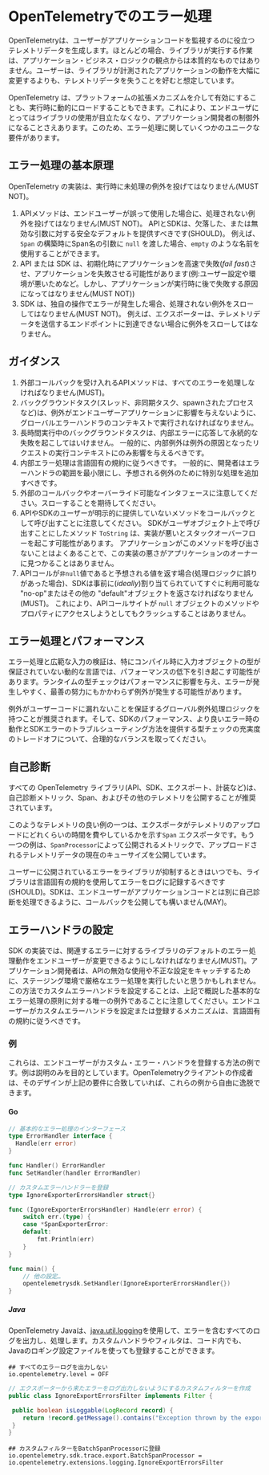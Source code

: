 <!--
# Error handling in OpenTelemetry
-->

# OpenTelemetryでのエラー処理

<!--
OpenTelemetry generates telemetry data to help users monitor application code.
In most cases, the work that the library performs is not essential from the perspective of application business logic.
We assume that users would prefer to lose telemetry data rather than have the library significantly change the behavior of the instrumented application.
-->

OpenTelemetryは、ユーザーがアプリケーションコードを監視するのに役立つテレメトリデータを生成します。ほとんどの場合、ライブラリが実行する作業は、アプリケーション・ビジネス・ロジックの観点からは本質的なものではありません。ユーザーは、ライブラリが計測されたアプリケーションの動作を大幅に変更するよりも、テレメトリデータを失うことを好むと想定しています。

<!--
OpenTelemetry may be enabled via platform extensibility mechanisms, or dynamically loaded at runtime.
This makes the use of the library non-obvious for end users, and may even be outside of the application developer's control.
This makes for some unique requirements with respect to error handling.
-->

OpenTelemetry は、プラットフォームの拡張メカニズムを介して有効にすることも、実行時に動的にロードすることもできます。これにより、エンドユーザにとってはライブラリの使用が目立たなくなり、アプリケーション開発者の制御外になることさえあります。このため、エラー処理に関していくつかのユニークな要件があります。

<!--
## Basic error handling principles
-->

## エラー処理の基本原理

<!--
OpenTelemetry implementations MUST NOT throw unhandled exceptions at run time.
-->

OpenTelemetry の実装は、実行時に未処理の例外を投げてはなりません(MUST NOT)。

<!--
1. API methods MUST NOT throw unhandled exceptions when used incorrectly by end users.
   The API and SDK SHOULD provide safe defaults for missing or invalid arguments.
   For instance, a name like `empty` may be used if the user passes in `null` as the span name argument during `Span` construction.
2. The API or SDK may _fail fast_ and cause the application to fail on initialization, e.g. because of a bad user config or environment, but MUST NOT cause the application to fail later at run time, e.g. due to dynamic config settings received from the Collector.
3. The SDK MUST NOT throw unhandled exceptions for errors in their own operations.
   For example, an exporter should not throw an exception when it cannot reach the endpoint to which it sends telemetry data.
-->

1. APIメソッドは、エンドユーザーが誤って使用した場合に、処理されない例外を投げてはなりません(MUST NOT)。
   APIとSDKは、欠落した、または無効な引数に対する安全なデフォルトを提供すべきです(SHOULD)。
   例えば、`Span` の構築時にSpan名の引数に `null` を渡した場合、`empty` のような名前を使用することができます。
2. API または SDK は、初期化時にアプリケーションを高速で失敗(_fail fast_)させ、アプリケーションを失敗させる可能性があります(例:ユーザー設定や環境が悪いためなど。しかし、アプリケーションが実行時に後で失敗する原因になってはなりません(MUST NOT))
3. SDK は、独自の操作でエラーが発生した場合、処理されない例外をスローしてはなりません(MUST NOT)。
   例えば、エクスポーターは、テレメトリデータを送信するエンドポイントに到達できない場合に例外をスローしてはなりません。

<!--
## Guidance
-->

## ガイダンス

<!--
1. API methods that accept external callbacks MUST handle all errors.
2. Background tasks (e.g. threads, asynchronous tasks, and spawned processes) should run in the context of a global error handler to ensure that exceptions do not affect the end user application.
3. Long-running background tasks should not fail permanently in response to internal errors.
   In general, internal exceptions should only affect the execution context of the request that caused the exception.
4. Internal error handling should follow language-specific conventions.
   In general, developers should minimize the scope of error handlers and add special processing for expected exceptions.
5. Beware external callbacks and overrideable interfaces: Expect them to throw.
6. Beware to call any methods that wasn't explicitly provided by API and SDK users as a callbacks.
   Method `ToString` that SDK may decide to call on user object may be badly implemented and lead to stack overflow.
   It is common that the application never calls this method and this bad implementation would never be caught by an application owner.
7. Whenever API call returns values that is expected to be non-`null` value - in case of error in processing logic - SDK MUST return a "no-op" or any other "default" object that was (_ideally_) pre-allocated and readily available.
   This way API call sites will not crash on attempts to access methods and properties of a `null` objects.
-->

1. 外部コールバックを受け入れるAPIメソッドは、すべてのエラーを処理しなければなりません(MUST)。
2. バックグラウンドタスク(スレッド、非同期タスク、spawnされたプロセスなど)は、例外がエンドユーザーアプリケーションに影響を与えないように、グローバルエラーハンドラのコンテキストで実行されなければなりません。
3. 長時間実行中のバックグラウンドタスクは、内部エラーに応答して永続的な失敗を起こしてはいけません。
   一般的に、内部例外は例外の原因となったリクエストの実行コンテキストにのみ影響を与えるべきです。
4. 内部エラー処理は言語固有の規約に従うべきです。
   一般的に、開発者はエラーハンドラの範囲を最小限にし、予想される例外のために特別な処理を追加すべきです。
5. 外部のコールバックやオーバーライド可能なインタフェースに注意してください。スローすることを期待してください。
6. APIやSDKのユーザーが明示的に提供していないメソッドをコールバックとして呼び出すことに注意してください。
   SDKがユーザオブジェクト上で呼び出すことにしたメソッド `ToString` は、実装が悪いとスタックオーバーフローを起こす可能性があります。
   アプリケーションがこのメソッドを呼び出さないことはよくあることで、この実装の悪さがアプリケーションのオーナーに見つかることはありません。
7. APIコールが`非null`値であると予想される値を返す場合(処理ロジックに誤りがあった場合)、SDKは事前に(_ideally_)割り当てられていてすぐに利用可能な "no-op"またはその他の "default"オブジェクトを返さなければなりません(MUST)。
   これにより、APIコールサイトが `null` オブジェクトのメソッドやプロパティにアクセスしようとしてもクラッシュすることはありません。

<!--
## Error handling and performance
-->

## エラー処理とパフォーマンス

<!--
Error handling and extensive input validation may cause performance degradation, especially on dynamic languages where the input object types are not guaranteed in compile time.
Runtime type checks will impact performance and are error prone, exceptions may occur despite the best effort.
-->

エラー処理と広範な入力の検証は、特にコンパイル時に入力オブジェクトの型が保証されていない動的な言語では、パフォーマンスの低下を引き起こす可能性があります。ランタイムの型チェックはパフォーマンスに影響を与え、エラーが発生しやすく、最善の努力にもかかわらず例外が発生する可能性があります。

<!--
It is recommended to have a global exception handling logic that will guarantee that exceptions are not leaking to the user code.
And make a reasonable trade off of the SDK performance and fullness of type checks that will provide a better on-error behavior and SDK errors troubleshooting.
-->

例外がユーザーコードに漏れないことを保証するグローバル例外処理ロジックを持つことが推奨されます。そして、SDKのパフォーマンス、より良いエラー時の動作とSDKエラーのトラブルシューティング方法を提供する型チェックの充実度のトレードオフについて、合理的なバランスを取ってください。

<!--
## Self-diagnostics
-->

## 自己診断

<!--
All OpenTelemetry libraries -- the API, SDK, exporters, instrumentations, etc. -- are encouraged to expose self-troubleshooting metrics, spans, and other telemetry that can be easily enabled and filtered out by default.
-->

すべての OpenTelemetry ライブラリ(API、SDK、エクスポート、計装など)は、自己診断メトリック、Span、およびその他のテレメトリを公開することが推奨されています。

<!--
One good example of such telemetry is a `Span` exporter that indicates how much time exporters spend uploading telemetry.
Another example may be a metric exposed by a `SpanProcessor` that describes the current queue size of telemetry data to be uploaded.
-->

このようなテレメトリの良い例の一つは、エクスポータがテレメトリのアップロードにどれくらいの時間を費やしているかを示す`Span` エクスポータです。もう一つの例は、`SpanProcessor`によって公開されるメトリックで、アップロードされるテレメトリデータの現在のキューサイズを公開しています。

<!--
Whenever the library suppresses an error that would otherwise have been exposed to the user, the library SHOULD log the error using language-specific conventions.
SDKs MAY expose callbacks to allow end users to handle self-diagnostics separately from application code.
-->

ユーザーに公開されているエラーをライブラリが抑制するときはいつでも、ライブラリは言語固有の規約を使用してエラーをログに記録するべきです(SHOULD)。SDKは、エンドユーザーがアプリケーションコードとは別に自己診断を処理できるように、コールバックを公開しても構いません(MAY)。

<!--
## Configuring Error Handlers
-->

## エラーハンドラの設定

<!--
SDK implementations MUST allow end users to change the library's default error handling behavior for relevant errors.
Application developers may want to run with strict error handling in a staging environment to catch invalid uses of the API, or malformed config.
Note that configuring a custom error handler in this way is the only exception to the basic error handling principles outlined above.
The mechanism by which end users set or register a custom error handler should follow language-specific conventions.
-->

SDK の実装では、関連するエラーに対するライブラリのデフォルトのエラー処理動作をエンドユーザーが変更できるようにしなければなりません(MUST)。アプリケーション開発者は、APIの無効な使用や不正な設定をキャッチするために、ステージング環境で厳格なエラー処理を実行したいと思うかもしれません。この方法でカスタムエラーハンドラを設定することは、上記で概説した基本的なエラー処理の原則に対する唯一の例外であることに注意してください。エンドユーザーがカスタムエラーハンドラを設定または登録するメカニズムは、言語固有の規約に従うべきです。

<!--
### Examples
-->

### 例

<!--
These are examples of how end users might register custom error handlers.
Examples are for illustration purposes only. OpenTelemetry client authors
are free to deviate from these provided that their design matches the requirements outlined above.
-->

これらは、エンドユーザーがカスタム・エラー・ハンドラを登録する方法の例です。例は説明のみを目的としています。OpenTelemetryクライアントの作成者は、そのデザインが上記の要件に合致していれば、これらの例から自由に逸脱できます。


#### Go

```go
// 基本的なエラー処理のインターフェース
type ErrorHandler interface {
  Handle(err error)
}

func Handler() ErrorHandler
func SetHandler(handler ErrorHandler)
```

```go
// カスタムエラーハンドラーを登録
type IgnoreExporterErrorsHandler struct{}

func (IgnoreExporterErrorsHandler) Handle(err error) {
    switch err.(type) {
    case *SpanExporterError:
    default:
        fmt.Println(err)
    }
}

func main() {
    // 他の設定…
    opentelemetrysdk.SetHandler(IgnoreExporterErrorsHandler{})
}

```

##### Java

<!--
OpenTelemetry Java uses [java.util.logging](https://docs.oracle.com/javase/7/docs/api/java/util/logging/package-summary.html)
to output and handle all logs, including errors. Custom handlers and filters can be registered both in code and using the Java logging configuration file.
-->

OpenTelemetry Javaは、[java.util.logging](https://docs.oracle.com/javase/7/docs/api/java/util/logging/package-summary.html)を使用して、エラーを含むすべてのログを出力し、処理します。カスタムハンドラやフィルタは、コード内でも、Javaのロギング設定ファイルを使っても登録することができます。


```properties
## すべてのエラーログを出力しない
io.opentelemetry.level = OFF
```

```java
// エクスポーターから来たエラーをログ出力しないようにするカスタムフィルターを作成
public class IgnoreExportErrorsFilter implements Filter {

 public boolean isLoggable(LogRecord record) {
    return !record.getMessage().contains("Exception thrown by the export");
 }
}
```

```properties
## カスタムフィルターをBatchSpanProcessorに登録
io.opentelemetry.sdk.trace.export.BatchSpanProcessor = io.opentelemetry.extensions.logging.IgnoreExportErrorsFilter
```